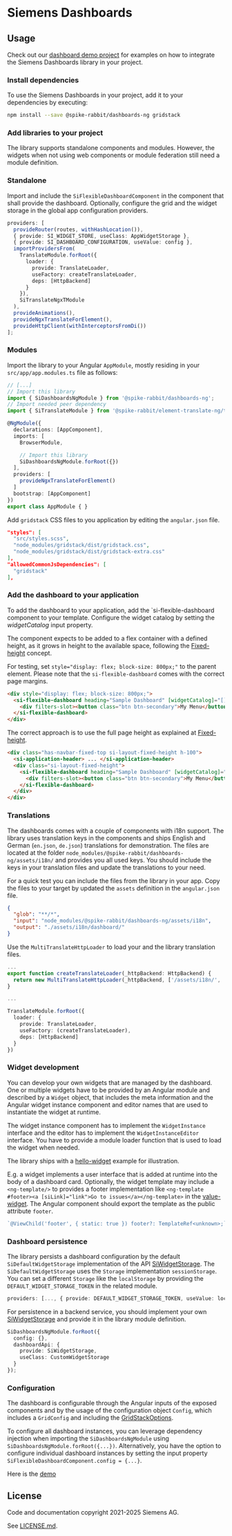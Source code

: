 # Siemens Dashboards

## Usage

Check out our [dashboard demo project](../dashboards-demo/) for examples on how
to integrate the Siemens Dashboards library in your project.

### Install dependencies

To use the Siemens Dashboards in your project, add it to your dependencies
by executing:

```sh
npm install --save @spike-rabbit/dashboards-ng gridstack
```

### Add libraries to your project

The library supports standalone components and modules. However, the widgets when not using web components
or module federation still need a module definition.

### Standalone

Import and include the `SiFlexibleDashboardComponent` in the component that shall provide the dashboard.
Optionally, configure the grid and the widget storage in the global app configuration providers.

```ts
providers: [
  provideRouter(routes, withHashLocation()),
  { provide: SI_WIDGET_STORE, useClass: AppWidgetStorage },
  { provide: SI_DASHBOARD_CONFIGURATION, useValue: config },
  importProvidersFrom(
    TranslateModule.forRoot({
      loader: {
        provide: TranslateLoader,
        useFactory: createTranslateLoader,
        deps: [HttpBackend]
      }
    }),
    SiTranslateNgxTModule
  ),
  provideAnimations(),
  provideNgxTranslateForElement(),
  provideHttpClient(withInterceptorsFromDi())
];
```

### Modules

Import the library to your Angular `AppModule`, mostly residing in your
`src/app/app.modules.ts` file as follows:

```ts
// [...]
// Import this library
import { SiDashboardsNgModule } from '@spike-rabbit/dashboards-ng';
// Import needed peer dependency
import { SiTranslateModule } from '@spike-rabbit/element-translate-ng/translate';

@NgModule({
  declarations: [AppComponent],
  imports: [
    BrowserModule,

    // Import this library
    SiDashboardsNgModule.forRoot({})
  ],
  providers: [
    provideNgxTranslateForElement()
  ]
  bootstrap: [AppComponent]
})
export class AppModule { }
```

Add `gridstack` CSS files to you application by editing
the `angular.json` file.

```json
"styles": [
  "src/styles.scss",
  "node_modules/gridstack/dist/gridstack.css",
  "node_modules/gridstack/dist/gridstack-extra.css"
],
"allowedCommonJsDependencies": [
  "gridstack"
],
```

### Add the dashboard to your application

To add the dashboard to your application, add the `si-flexible-dashboard component
to your template. Configure the widget catalog by setting the _widgetCatalog_ input
property.

The component expects to be added to a flex container with a defined height, as it grows in height
to the available space, following the [Fixed-height](https://element.siemens.io/fundamentals/layouts/content/#fixed-height)
concept.

For testing, set `style="display: flex; block-size: 800px;"` to the parent element. Please
note that the `si-flexible-dashboard` comes with the correct page margins.

```html
<div style="display: flex; block-size: 800px;">
  <si-flexible-dashboard heading="Sample Dashboard" [widgetCatalog]="[]">
    <div filters-slot><button class="btn btn-secondary">My Menu</button></div>
  </si-flexible-dashboard>
</div>
```

The correct approach is to use the full page height as explained at
[Fixed-height](https://element.siemens.io/fundamentals/layouts/content/#fixed-height).

```html
<div class="has-navbar-fixed-top si-layout-fixed-height h-100">
  <si-application-header> ... </si-application-header>
  <div class="si-layout-fixed-height">
    <si-flexible-dashboard heading="Sample Dashboard" [widgetCatalog]="[]">
      <div filters-slot><button class="btn btn-secondary">My Menu</button></div>
    </si-flexible-dashboard>
  </div>
</div>
```

### Translations

The dashboards comes with a couple of components with i18n support.
The library uses translation keys in the components and ships English
and German (`en.json`, `de.json`) translations for demonstration. The
files are located at the folder `node_modules/@spike-rabbit/dashboards-ng/assets/i18n/`
and provides you all used keys. You should include the keys in your translation
files and update the translations to your need.

For a quick test you can include the files from the library in your app.
Copy the files to your target by updated the `assets` definition in the `angular.json`
file.

```json
{
  "glob": "**/*",
  "input": "node_modules/@spike-rabbit/dashboards-ng/assets/i18n",
  "output": "./assets/i18n/dashboard/"
}
```

Use the `MultiTranslateHttpLoader` to load your and the library translation
files.

```ts
...
export function createTranslateLoader(_httpBackend: HttpBackend) {
  return new MultiTranslateHttpLoader(_httpBackend, ['/assets/i18n/', '/assets/i18n/dashboard/']);
}

...

TranslateModule.forRoot({
  loader: {
    provide: TranslateLoader,
    useFactory: (createTranslateLoader),
    deps: [HttpBackend]
  }
})
```

### Widget development

You can develop your own widgets that are managed by the dashboard. One or multiple widgets
have to be provided by an Angular module and described by a `Widget` object, that includes
the meta information and the Angular widget instance component and editor names that are
used to instantiate the widget at runtime.

The widget instance component has to implement the `WidgetInstance` interface and the
editor has to implement the `WidgetInstanceEditor` interface. You have to provide a
module loader function that is used to load the widget when needed.

The library ships with a [hello-widget](./src/app/widgets/hello-widget/) example for illustration.

E.g. a widget implements a user interface that is added at runtime into the body of a dashboard card.
Optionally, the widget template may include a `<ng-template/>` to provides a footer implementation like
`<ng-template #footer><a [siLink]="link">Go to issues</a></ng-template>` in the [value-widget](./src/app/widgets/charts/value-widget.component.ts).
The Angular component should export the template as the public attribute `footer`.

```ts
`@ViewChild('footer', { static: true }) footer?: TemplateRef<unknown>;`;
```

### Dashboard persistence

The library persists a dashboard configuration by the default `SiDefaultWidgetStorage` implementation
of the API [SiWidgetStorage](./projects/dashboards-ng/src/model/si-widget-storage.ts). The
`SiDefaultWidgetStorage` uses the `Storage` implementation `sessionStorage`. You can set a different
`Storage` like the `localStorage` by providing the `DEFAULT_WIDGET_STORAGE_TOKEN` in the related module.

```ts
providers: [..., { provide: DEFAULT_WIDGET_STORAGE_TOKEN, useValue: localStorage }],
```

For persistence in a backend service, you should implement your own
[SiWidgetStorage](./projects/dashboards-ng/src/model/si-widget-storage.ts) and provide it in
the library module definition.

```ts
SiDashboardsNgModule.forRoot({
  config: {},
  dashboardApi: {
    provide: SiWidgetStorage,
    useClass: CustomWidgetStorage
  }
});
```

### Configuration

The dashboard is configurable through the Angular inputs of the exposed components and by
the usage of the configuration object `Config`, which includes a `GridConfig` and including
the [GridStackOptions](./projects/dashboards-ng/src/model/gridstack.model.ts).

To configure all dashboard instances, you can leverage dependency injection when importing
the `SiDashboardsNgModule` using `SiDashboardsNgModule.forRoot({...})`.
Alternatively, you have the option to configure individual dashboard instances by setting
the input property `SiFlexibleDashboardComponent.config = {...}`.

Here is the [demo](./src/app/pages/fixed-widgets-dashboard/fixed-widgets-dashboard.component.ts)

## License

Code and documentation copyright 2021-2025 Siemens AG.

See [LICENSE.md](../../LICENSE.md).
